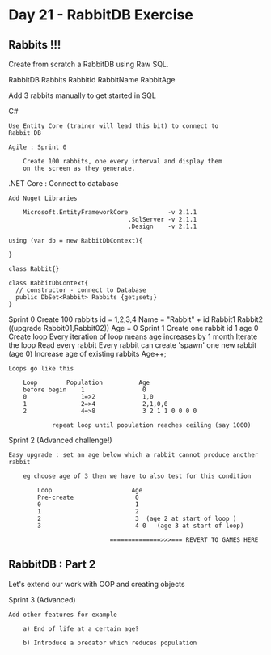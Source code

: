 # Day 21 - RabbitDB Exercise

## Rabbits !!!

Create from scratch a RabbitDB using Raw SQL.

RabbitDB
Rabbits
RabbitId
RabbitName
RabbitAge

Add 3 rabbits manually to get started in SQL

C#

```
Use Entity Core (trainer will lead this bit) to connect to 
Rabbit DB

Agile : Sprint 0

	Create 100 rabbits, one every interval and display them 
	on the screen as they generate.
```

.NET Core : Connect to database

```
Add Nuget Libraries

	Microsoft.EntityFrameworkCore           -v 2.1.1
	                             .SqlServer -v 2.1.1
	                             .Design    -v 2.1.1	

using (var db = new RabbitDbContext){

}	

class Rabbit{}

class RabbitDbContext{
  // constructor - connect to Database
  public DbSet<Rabbit> Rabbits {get;set;}
}
```

Sprint 0
Create 100 rabbits
id = 1,2,3,4
Name = "Rabbit" + id Rabbit1 Rabbit2 ((upgrade Rabbit01,Rabbit02))
Age = 0
Sprint 1
Create one rabbit id 1 age 0
Create loop
Every iteration of loop means age increases by 1 month
Iterate the loop
Read every rabbit
Every rabbit can create 'spawn' one new rabbit (age 0)
Increase age of existing rabbits Age++;

```
Loops go like this

	Loop  		Population          Age
	before begin    1                0
	0               1=>2             1,0
	1 				2=>4             2,1,0,0
	2 				4=>8 			 3 2 1 1 0 0 0 0 

			repeat loop until population reaches ceiling (say 1000)
```

Sprint 2 (Advanced challenge!)

```
Easy upgrade : set an age below which a rabbit cannot produce another rabbit

	eg choose age of 3 then we have to also test for this condition

		Loop                      Age
		Pre-create                 0
	  	0                          1
	  	1 						   2
	  	2                          3  (age 2 at start of loop )
	  	3                          4 0   (age 3 at start of loop)

	  						==============>>>=== REVERT TO GAMES HERE
```

## RabbitDB : Part 2

Let's extend our work with OOP and creating objects

Sprint 3 (Advanced)

```
Add other features for example

	a) End of life at a certain age?

	b) Introduce a predator which reduces population
```